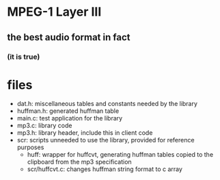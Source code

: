 # MPEG-1 Layer III
## the best audio format in fact
### (it is true)

# files
- dat.h: miscellaneous tables and constants needed by the library
- huffman.h: generated huffman table
- main.c: test application for the library
- mp3.c: library code
- mp3.h: library header, include this in client code
- scr: scripts unneeded to use the library, provided for reference purposes
  + huff: wrapper for huffcvt, generating huffman tables copied to the clipboard from the mp3 specification
  + scr/huffcvt.c: changes huffman string format to c array
